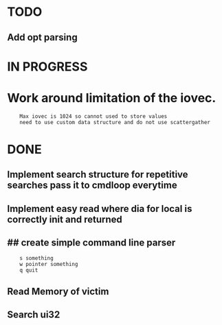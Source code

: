 # TODO
## Add opt parsing


# IN PROGRESS
# Work around limitation of the iovec.
        Max iovec is 1024 so cannot used to store values
        need to use custom data structure and do not use scattergather
        


# DONE
## Implement search structure for repetitive searches pass it to cmdloop everytime
## Implement easy read where dia for local is correctly init and returned
## ## create simple command line parser 
        s something
        w pointer something
        q quit
## Read Memory of victim
## Search ui32
